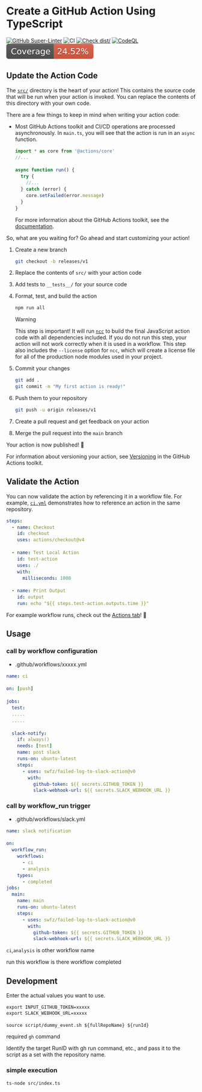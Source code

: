# Create a GitHub Action Using TypeScript

[![GitHub Super-Linter](https://github.com/actions/typescript-action/actions/workflows/linter.yml/badge.svg)](https://github.com/super-linter/super-linter)
![CI](https://github.com/actions/typescript-action/actions/workflows/ci.yml/badge.svg)
[![Check dist/](https://github.com/actions/typescript-action/actions/workflows/check-dist.yml/badge.svg)](https://github.com/actions/typescript-action/actions/workflows/check-dist.yml)
[![CodeQL](https://github.com/actions/typescript-action/actions/workflows/codeql-analysis.yml/badge.svg)](https://github.com/actions/typescript-action/actions/workflows/codeql-analysis.yml)
[![Coverage](./badges/coverage.svg)](./badges/coverage.svg)

## Update the Action Code

The [`src/`](./src/) directory is the heart of your action! This contains the
source code that will be run when your action is invoked. You can replace the
contents of this directory with your own code.

There are a few things to keep in mind when writing your action code:

- Most GitHub Actions toolkit and CI/CD operations are processed asynchronously.
  In `main.ts`, you will see that the action is run in an `async` function.

  ```javascript
  import * as core from '@actions/core'
  //...

  async function run() {
    try {
      //...
    } catch (error) {
      core.setFailed(error.message)
    }
  }
  ```

  For more information about the GitHub Actions toolkit, see the
  [documentation](https://github.com/actions/toolkit/blob/master/README.md).

So, what are you waiting for? Go ahead and start customizing your action!

1. Create a new branch

   ```bash
   git checkout -b releases/v1
   ```

1. Replace the contents of `src/` with your action code
1. Add tests to `__tests__/` for your source code
1. Format, test, and build the action

   ```bash
   npm run all
   ```

   > [!WARNING]
   >
   > This step is important! It will run [`ncc`](https://github.com/vercel/ncc)
   > to build the final JavaScript action code with all dependencies included.
   > If you do not run this step, your action will not work correctly when it is
   > used in a workflow. This step also includes the `--license` option for
   > `ncc`, which will create a license file for all of the production node
   > modules used in your project.

1. Commit your changes

   ```bash
   git add .
   git commit -m "My first action is ready!"
   ```

1. Push them to your repository

   ```bash
   git push -u origin releases/v1
   ```

1. Create a pull request and get feedback on your action
1. Merge the pull request into the `main` branch

Your action is now published! :rocket:

For information about versioning your action, see
[Versioning](https://github.com/actions/toolkit/blob/master/docs/action-versioning.md)
in the GitHub Actions toolkit.

## Validate the Action

You can now validate the action by referencing it in a workflow file. For
example, [`ci.yml`](./.github/workflows/ci.yml) demonstrates how to reference an
action in the same repository.

```yaml
steps:
  - name: Checkout
    id: checkout
    uses: actions/checkout@v4

  - name: Test Local Action
    id: test-action
    uses: ./
    with:
      milliseconds: 1000

  - name: Print Output
    id: output
    run: echo "${{ steps.test-action.outputs.time }}"
```

For example workflow runs, check out the
[Actions tab](https://github.com/actions/typescript-action/actions)! :rocket:

## Usage

### call by workflow configuration

- .github/workflows/xxxxx.yml

```yaml
name: ci

on: [push]

jobs:
  test:
  .....
  .....

  slack-notify:
    if: always()
    needs: [test]
    name: post slack
    runs-on: ubuntu-latest
    steps:
      - uses: swfz/failed-log-to-slack-action@v0
        with:
          github-token: ${{ secrets.GITHUB_TOKEN }}
          slack-webhook-url: ${{ secrets.SLACK_WEBHOOK_URL }}
```

### call by workflow_run trigger

- .github/workflows/slack.yml

```yaml
name: slack notification

on:
  workflow_run:
    workflows:
      - ci
      - analysis
    types:
      - completed
jobs:
  main:
    name: main
    runs-on: ubuntu-latest
    steps:
      - uses: swfz/failed-log-to-slack-action@v0
        with:
          github-token: ${{ secrets.GITHUB_TOKEN }}
          slack-webhook-url: ${{ secrets.SLACK_WEBHOOK_URL }}
```

`ci`,`analysis` is other workflow name

run this workflow is there workflow completed

## Development

Enter the actual values you want to use.

```shell
export INPUT_GITHUB_TOKEN=xxxxx
export SLACK_WEBHOOK_URL=xxxxx

source script/dummy_event.sh ${fullRepoName} ${runId}
```

required `gh` command

Identify the target RunID with gh run command, etc., and pass it to the script as a set with the repository name.

### simple execution

```shell
ts-node src/index.ts
```
